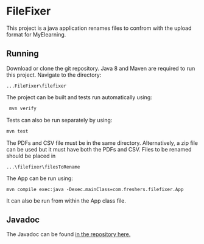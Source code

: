 
# FileFixer

This project is a java application renames files to confrom with the upload format for MyElearning.


## Running

Download or clone the git repository. Java 8 and Maven are required to run this project.
Navigate to the directory:

```
...FileFixer\filefixer
```

The project can be built and tests run automatically using:

```bash
 mvn verify
```
Tests can also be run separately by using:
```bash
mvn test
```
The PDFs and CSV file must be in the same directory. Alternatively, a zip file can be used but it must have both the PDFs and CSV.
Files to be renamed should be placed in
```
...\filefixer\filesToRename
```
The App can be run using:
```
mvn compile exec:java -Dexec.mainClass=com.freshers.filefixer.App
```
It can also be run from within the App class file.


## Javadoc
The Javadoc can be found [in the repository here.](https://github.com/KcMentor/FileFixer/tree/main/filefixer/target/site/apidocs)
    
